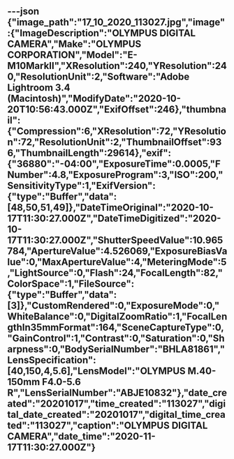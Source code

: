 ---json
{"image_path":"17_10_2020_113027.jpg","image":{"ImageDescription":"OLYMPUS DIGITAL CAMERA","Make":"OLYMPUS CORPORATION","Model":"E-M10MarkII","XResolution":240,"YResolution":240,"ResolutionUnit":2,"Software":"Adobe Lightroom 3.4 (Macintosh)","ModifyDate":"2020-10-20T10:56:43.000Z","ExifOffset":246},"thumbnail":{"Compression":6,"XResolution":72,"YResolution":72,"ResolutionUnit":2,"ThumbnailOffset":936,"ThumbnailLength":29614},"exif":{"36880":"-04:00","ExposureTime":0.0005,"FNumber":4.8,"ExposureProgram":3,"ISO":200,"SensitivityType":1,"ExifVersion":{"type":"Buffer","data":[48,50,51,49]},"DateTimeOriginal":"2020-10-17T11:30:27.000Z","DateTimeDigitized":"2020-10-17T11:30:27.000Z","ShutterSpeedValue":10.965784,"ApertureValue":4.526069,"ExposureBiasValue":0,"MaxApertureValue":4,"MeteringMode":5,"LightSource":0,"Flash":24,"FocalLength":82,"ColorSpace":1,"FileSource":{"type":"Buffer","data":[3]},"CustomRendered":0,"ExposureMode":0,"WhiteBalance":0,"DigitalZoomRatio":1,"FocalLengthIn35mmFormat":164,"SceneCaptureType":0,"GainControl":1,"Contrast":0,"Saturation":0,"Sharpness":0,"BodySerialNumber":"BHLA81861","LensSpecification":[40,150,4,5.6],"LensModel":"OLYMPUS M.40-150mm F4.0-5.6 R","LensSerialNumber":"ABJE10832"},"date_created":"20201017","time_created":"113027","digital_date_created":"20201017","digital_time_created":"113027","caption":"OLYMPUS DIGITAL CAMERA","date_time":"2020-11-17T11:30:27.000Z"}
---